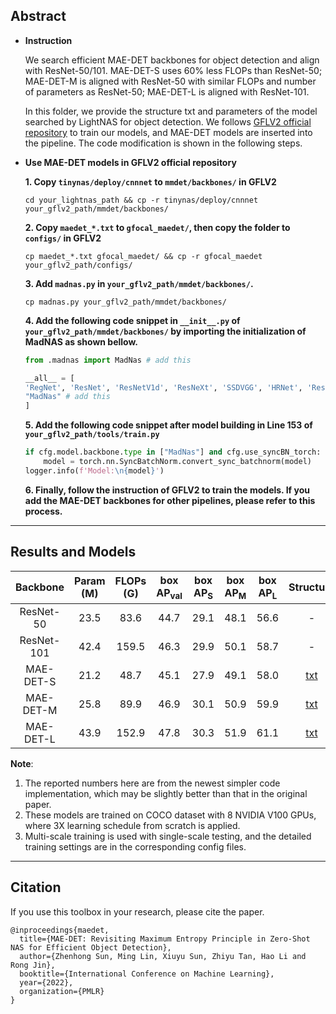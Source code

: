 ## Abstract

* **Instruction**

    We search efficient MAE-DET backbones for object detection and align with ResNet-50/101. MAE-DET-S uses 60% less FLOPs than ResNet-50; MAE-DET-M is aligned with ResNet-50 with similar FLOPs and number of parameters as ResNet-50; MAE-DET-L is aligned with ResNet-101.   <br/>

    In this folder, we provide the structure txt and parameters of the model searched by LightNAS for object detection. We follows [GFLV2 official repository](https://github.com/implus/GFocalV2) to train our models, and MAE-DET models are inserted into the pipeline. The code modification is shown in the following steps.   <br/>

* **Use MAE-DET models in GFLV2 official repository**

    **1. Copy `tinynas/deploy/cnnnet` to `mmdet/backbones/` in GFLV2** 
    ```shell
    cd your_lightnas_path && cp -r tinynas/deploy/cnnnet  your_gflv2_path/mmdet/backbones/
    ```

    **2. Copy `maedet_*.txt` to `gfocal_maedet/`, then copy the folder to `configs/`  in GFLV2** 
    ```shell
    cp maedet_*.txt gfocal_maedet/ && cp -r gfocal_maedet your_gflv2_path/configs/
    ```
    **3. Add `madnas.py` in `your_gflv2_path/mmdet/backbones/`.** 
    ```shell
    cp madnas.py your_gflv2_path/mmdet/backbones/
    ```
    **4. Add the following code snippet in `__init__.py` of `your_gflv2_path/mmdet/backbones/` by importing the initialization of MadNAS as shown bellow.** 
    ```python
    from .madnas import MadNas # add this

    __all__ = [
    'RegNet', 'ResNet', 'ResNetV1d', 'ResNeXt', 'SSDVGG', 'HRNet', 'Res2Net','HourglassNet', 'DetectoRS_ResNet', 'DetectoRS_ResNeXt', 'Darknet', 
    "MadNas" # add this
    ]
    ```
    **5. Add the following code snippet after model building in Line 153 of `your_gflv2_path/tools/train.py`** 
    ```python
    if cfg.model.backbone.type in ["MadNas"] and cfg.use_syncBN_torch:
        model = torch.nn.SyncBatchNorm.convert_sync_batchnorm(model)
    logger.info(f'Model:\n{model}')
    ```
    **6. Finally, follow the instruction of GFLV2 to train the models. If you add the MAE-DET backbones for other pipelines, please refer to this process.** 
***

## Results and Models

| Backbone | Param (M) | FLOPs (G) |   box AP<sub>val</sub> |   box AP<sub>S</sub> |   box AP<sub>M</sub>  |   box AP<sub>L</sub> | Structure | Download |
|:---------:|:---------:|:---------:|:-------:|:-------:|:-------:|:-------:|:--------:|:------:|
| ResNet-50 | 23.5 |    83.6    |  44.7 | 29.1 | 48.1 | 56.6  | - | - |
| ResNet-101| 42.4 |   159.5    |  46.3 | 29.9 | 50.1 | 58.7  | - | - |
| MAE-DET-S | 21.2 |    48.7    |  45.1 | 27.9 | 49.1 | 58.0  | [txt](models/maedet_s.txt)       |[model](https://idstcv.oss-cn-zhangjiakou.aliyuncs.com/LightNAS/detection/maedet-s/latest.pth) |
| MAE-DET-M | 25.8 |    89.9    |  46.9 | 30.1 | 50.9 | 59.9  | [txt](models/maedet_m.txt)       |[model](https://idstcv.oss-cn-zhangjiakou.aliyuncs.com/LightNAS/detection/maedet-m/latest.pth) |
| MAE-DET-L | 43.9 |    152.9   |  47.8 | 30.3 | 51.9 | 61.1  | [txt](models/maedet_l.txt)       |[model](https://idstcv.oss-cn-zhangjiakou.aliyuncs.com/LightNAS/detection/maedet-l/latest.pth) |


**Note**:

1. The reported numbers here are from the newest simpler code implementation, which may be slightly better than that in the original paper.
2. These models are trained on COCO dataset with 8 NVIDIA V100 GPUs, where 3X learning schedule from scratch is applied.
3. Multi-scale training is used with single-scale testing, and the detailed training settings are in the corresponding config files.

***
## Citation

If you use this toolbox in your research, please cite the paper.

```
@inproceedings{maedet,
  title={MAE-DET: Revisiting Maximum Entropy Principle in Zero-Shot NAS for Efficient Object Detection},
  author={Zhenhong Sun, Ming Lin, Xiuyu Sun, Zhiyu Tan, Hao Li and Rong Jin},
  booktitle={International Conference on Machine Learning},
  year={2022},
  organization={PMLR}
}
```
